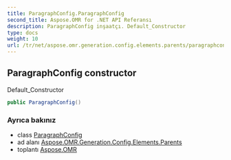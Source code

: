 ```yaml
---
title: ParagraphConfig.ParagraphConfig
second_title: Aspose.OMR for .NET API Referansı
description: ParagraphConfig inşaatçı. Default_Constructor
type: docs
weight: 10
url: /tr/net/aspose.omr.generation.config.elements.parents/paragraphconfig/paragraphconfig/
---
```

## ParagraphConfig constructor

Default_Constructor

```csharp
public ParagraphConfig()
```

### Ayrıca bakınız

* class [ParagraphConfig](../)
* ad alanı [Aspose.OMR.Generation.Config.Elements.Parents](../../paragraphconfig/)
* toplantı [Aspose.OMR](../../../)


